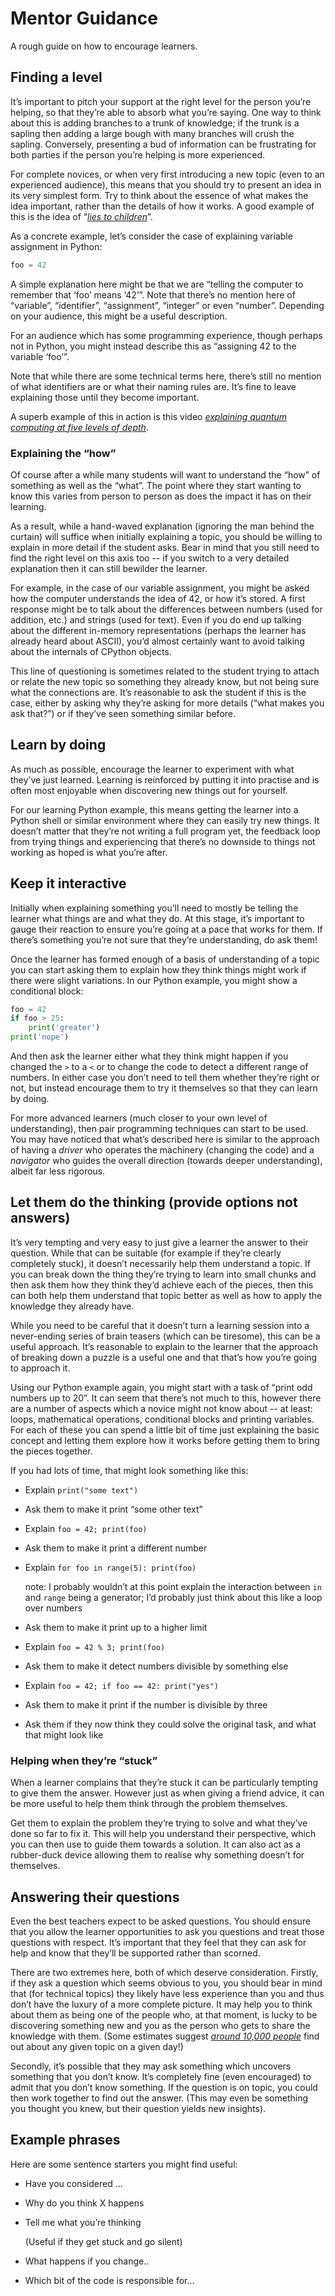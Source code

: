 # Mentor Guidance

A rough guide on how to encourage learners.

## Finding a level

It’s important to pitch your support at the right level for the person
you’re helping, so that they’re able to absorb what you’re saying. One
way to think about this is adding branches to a trunk of knowledge; if
the trunk is a sapling then adding a large bough with many branches will
crush the sapling. Conversely, presenting a bud of information can be
frustrating for both parties if the person you’re helping is more
experienced.

For complete novices, or when very first introducing a new topic (even
to an experienced audience), this means that you should try to present
an idea in its very simplest form. Try to think about the essence of
what makes the idea important, rather than the details of how it works.
A good example of this is the idea of “[*lies to children*][lies-to-children]”.

[lies-to-children]: https://en.wikipedia.org/wiki/Lie-to-children

As a concrete example, let’s consider the case of explaining variable
assignment in Python:

``` python
foo = 42
```

A simple explanation here might be that we are “telling the computer to
remember that ‘foo’ means ‘42’”. Note that there’s no mention here of
“variable”, “identifier”, “assignment”, “integer” or even “number”.
Depending on your audience, this might be a useful description.

For an audience which has some programming experience, though perhaps
not in Python, you might instead describe this as “assigning 42 to the
variable ‘foo’”.

Note that while there are some technical terms here, there’s still no
mention of what identifiers are or what their naming rules are. It’s
fine to leave explaining those until they become important.

A superb example of this in action is this video [*explaining quantum
computing at five levels of depth*](https://www.youtube.com/watch?v=OWJCfOvochA).

### Explaining the “how”

Of course after a while many students will want to understand the “how”
of something as well as the “what”. The point where they start wanting
to know this varies from person to person as does the impact it has on
their learning.

As a result, while a hand-waved explanation (ignoring the man behind the
curtain) will suffice when initially explaining a topic, you should be
willing to explain in more detail if the student asks. Bear in mind that
you still need to find the right level on this axis too -- if you switch
to a very detailed explanation then it can still bewilder the learner.

For example, in the case of our variable assignment, you might be asked
how the computer understands the idea of 42, or how it’s stored. A first
response might be to talk about the differences between numbers (used
for addition, etc.) and strings (used for text). Even if you do end up
talking about the different in-memory representations (perhaps the
learner has already heard about ASCII), you’d almost certainly want to
avoid talking about the internals of CPython objects.

This line of questioning is sometimes related to the student trying to
attach or relate the new topic so something they already know, but not
being sure what the connections are. It’s reasonable to ask the student
if this is the case, either by asking why they’re asking for more
details (“what makes you ask that?”) or if they’ve seen something
similar before.

## Learn by doing

As much as possible, encourage the learner to experiment with what
they’ve just learned. Learning is reinforced by putting it into practise
and is often most enjoyable when discovering new things out for
yourself.

For our learning Python example, this means getting the learner into a
Python shell or similar environment where they can easily try new
things. It doesn’t matter that they’re not writing a full program yet,
the feedback loop from trying things and experiencing that there’s no
downside to things not working as hoped is what you’re after.

## Keep it interactive

Initially when explaining something you’ll need to mostly be telling the
learner what things are and what they do. At this stage, it’s important
to gauge their reaction to ensure you’re going at a pace that works for
them. If there’s something you’re not sure that they’re understanding,
do ask them!

Once the learner has formed enough of a basis of understanding of a
topic you can start asking them to explain how they think things might
work if there were slight variations. In our Python example, you might
show a conditional block:

``` python
foo = 42
if foo > 25:
    print('greater')
print('nope')
```

And then ask the learner either what they think might happen if you
changed the `>` to a `<` or to change the code to detect a different
range of numbers. In either case you don’t need to tell them whether
they’re right or not, but instead encourage them to try it themselves
so that they can learn by doing.

For more advanced learners (much closer to your own level of
understanding), then pair programming techniques can start to be used.
You may have noticed that what’s described here is similar to the
approach of having a *driver* who operates the machinery (changing the
code) and a *navigator* who guides the overall direction (towards deeper
understanding), albeit far less rigorous.

## Let them do the thinking (provide options not answers)

It’s very tempting and very easy to just give a learner the answer to
their question. While that can be suitable (for example if they’re
clearly completely stuck), it doesn’t necessarily help them understand a
topic. If you can break down the thing they’re trying to learn into
small chunks and then ask them how they think they’d achieve each of the
pieces, then this can both help them understand that topic better as
well as how to apply the knowledge they already have.

While you need to be careful that it doesn’t turn a learning session
into a never-ending series of brain teasers (which can be tiresome),
this can be a useful approach. It’s reasonable to explain to the learner
that the approach of breaking down a puzzle is a useful one and that
that’s how you’re going to approach it.

Using our Python example again, you might start with a task of “print
odd numbers up to 20”. It can seem that there’s not much to this,
however there are a number of aspects which a novice might not know
about -- at least: loops, mathematical operations, conditional blocks
and printing variables. For each of these you can spend a little bit of
time just explaining the basic concept and letting them explore how it
works before getting them to bring the pieces together.

If you had lots of time, that might look something like this:

* Explain `print("some text")`

* Ask them to make it print “some other text”

* Explain `foo = 42; print(foo)`

* Ask them to make it print a different number

* Explain `for foo in range(5): print(foo)`

    note: I probably wouldn’t at this point explain the interaction
    between `in` and `range` being a generator; I’d probably
    just think about this like a loop over numbers

* Ask them to make it print up to a higher limit

* Explain `foo = 42 % 3; print(foo)`

* Ask them to make it detect numbers divisible by something else

* Explain `foo = 42; if foo == 42: print("yes")`

* Ask them to make it print if the number is divisible by three

* Ask them if they now think they could solve the original task, and
  what that might look like

### Helping when they’re “stuck”

When a learner complains that they’re stuck it can be particularly
tempting to give them the answer. However just as when giving a friend
advice, it can be more useful to help them think through the problem
themselves.

Get them to explain the problem they’re trying to solve and what they’ve
done so far to fix it. This will help you understand their perspective,
which you can then use to guide them towards a solution. It can also act
as a rubber-duck device allowing them to realise why something doesn’t
for themselves.

## Answering their questions

Even the best teachers expect to be asked questions. You should ensure
that you allow the learner opportunities to ask you questions and treat
those questions with respect. It’s important that they feel that they
can ask for help and know that they’ll be supported rather than scorned.

There are two extremes here, both of which deserve consideration.
Firstly, if they ask a question which seems obvious to you, you should
bear in mind that (for technical topics) they likely have less
experience than you and thus don’t have the luxury of a more complete
picture. It may help you to think about them as being one of the people
who, at that moment, is lucky to be discovering something new and you as
the person who gets to share the knowledge with them. (Some estimates
suggest [*around 10,000 people*](https://www.xkcd.com/1053/) find out
about any given topic on a given day!)

Secondly, it’s possible that they may ask something which uncovers
something that you don’t know. It’s completely fine (even encouraged) to
admit that you don’t know something. If the question is on topic, you
could then work together to find out the answer. (This may even be
something you thought you knew, but their question yields new insights).

## Example phrases

Here are some sentence starters you might find useful:

* Have you considered ...

* Why do you think X happens

* Tell me what you’re thinking

    (Useful if they get stuck and go silent)

* What happens if you change..

* Which bit of the code is responsible for…
